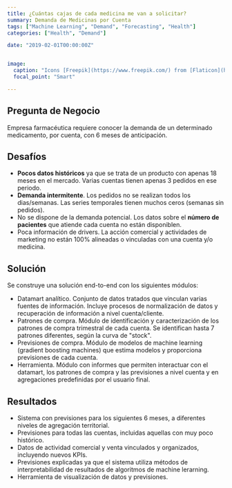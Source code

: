 ```yaml
---
title: ¿Cuántas cajas de cada medicina me van a solicitar?
summary: Demanda de Medicinas por Cuenta
tags: ["Machine Learning", "Demand", "Forecasting", "Health"]
categories: ["Health", "Demand"]

date: "2019-02-01T00:00:00Z"


image:
  caption: "Icons [Freepik](https://www.freepik.com/) from [Flaticon](https://www.flaticon.com/)"
  focal_point: "Smart"

---
```


## Pregunta de Negocio

Empresa farmacéutica requiere conocer la demanda de un determinado medicamento, por cuenta, con 6 meses de anticipación.


## Desafíos

  - **Pocos datos históricos** ya que se trata de un producto con apenas 18 meses en el mercado. Varias cuentas tienen apenas 3 pedidos en ese periodo.
  - **Demanda intermitente**. Los pedidos no se realizan todos los dias/semanas. Las series temporales tienen muchos ceros (semanas sin pedidos).
  - No se dispone de la demanda potencial. Los datos sobre el **número de pacientes** que atiende cada cuenta no están disponiblen.
  - Poca información de drivers. La acción comercial y actividades de marketing no están 100% alineadas o vinculadas con una cuenta y/o medicina.
  
  
## Solución

Se construye una solución end-to-end con los siguientes módulos:

 - Datamart analítico. Conjunto de datos tratados que vinculan varias fuentes de información. Incluye procesos de normalización de datos y recuperación de información a nivel cuenta/cliente.
 - Patrones de compra. Módulo de identificación y caracterización de los patrones de compra trimestral de cada cuenta. Se identifican hasta 7 patrones diferentes, según la curva de "stock".
 - Previsiones de compra. Módulo de modelos de machine learning (gradient boosting machines) que estima modelos y proporciona previsiones de cada cuenta.
 - Herramienta. Módulo con informes que permiten interactuar con el datamart, los patrones de compra y las previsiones a nivel cuenta y en agregaciones predefinidas por el usuario final.


## Resultados

 - Sistema con previsiones para los siguientes 6 meses, a diferentes niveles de agregación territorial.
 - Previsiones para todas las cuentas, incluidas aquellas con muy poco histórico.
 - Datos de actividad comercial y venta vinculados y organizados, incluyendo nuevos KPIs.
 - Previsiones explicadas ya que el sistema utiliza métodos de interpretabilidad de resultados de algoritmos de machine lerarning.
 - Herramienta de visualización de datos y previsiones.
